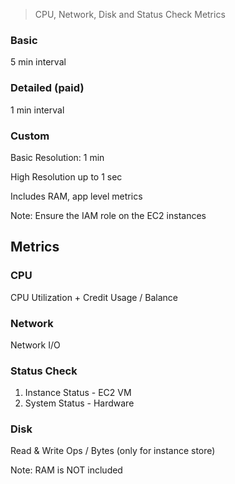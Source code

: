 > CPU, Network, Disk and Status Check Metrics
### Basic

5 min interval

### Detailed (paid)

1 min interval

### Custom

Basic Resolution: 1 min

High Resolution up to 1 sec

Includes RAM, app level metrics

Note: Ensure the IAM role on the EC2 instances

## Metrics

### CPU

CPU Utilization + Credit Usage / Balance

### Network

Network I/O

### Status Check

1. Instance Status - EC2 VM
2. System Status - Hardware

### Disk

Read & Write Ops / Bytes (only for instance store)

Note: RAM is NOT included